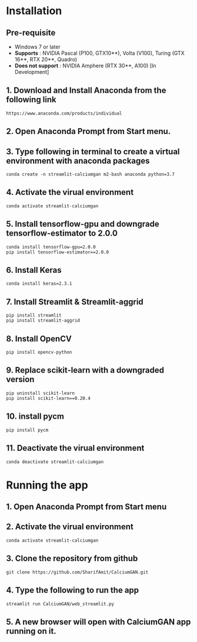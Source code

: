 # Installation 

## Pre-requisite
- Windows 7 or later
- **Supports** : NVIDIA Pascal (P100, GTX10**), Volta (V100), Turing (GTX 16**, RTX 20**, Quadro)
- **Does not support** : NVIDIA Amphere (RTX 30**, A100) [In Development]

## 1. Download and Install Anaconda from the following link

```
https://www.anaconda.com/products/individual
```

## 2. Open Anaconda Prompt from Start menu. 

## 3. Type following in terminal to create a virtual environment with anaconda packages
```
conda create -n streamlit-calciumgan m2-bash anaconda python=3.7
```
## 4. Activate the virual environment
```
conda activate streamlit-calciumgan
```
## 5. Install tensorflow-gpu and downgrade tensorflow-estimator to 2.0.0
```
conda install tensorflow-gpu=2.0.0
pip install tensorflow-estimator==2.0.0
```
## 6. Install Keras
```
conda install keras=2.3.1
```
## 7. Install Streamlit & Streamlit-aggrid
```
pip install streamlit
pip install streamlit-aggrid
```
## 8. Install OpenCV
```
pip install opencv-python
```
## 9. Replace scikit-learn with a downgraded version
```
pip uninstall scikit-learn
pip install scikit-learn==0.20.4
```
## 10. install pycm
```
pip install pycm
```

## 11. Deactivate the virual environment
```
conda deactivate streamlit-calciumgan
```

# Running the app

## 1. Open Anaconda Prompt from Start menu 

## 2. Activate the virual environment
```
conda activate streamlit-calciumgan
```
## 3. Clone the repository from github
```
git clone https://github.com/SharifAmit/CalciumGAN.git
```

## 4. Type the following to run the app
```
streamlit run CalciumGAN/web_streamlit.py
```
## 5. A new browser will open with CalciumGAN app running on it. 

